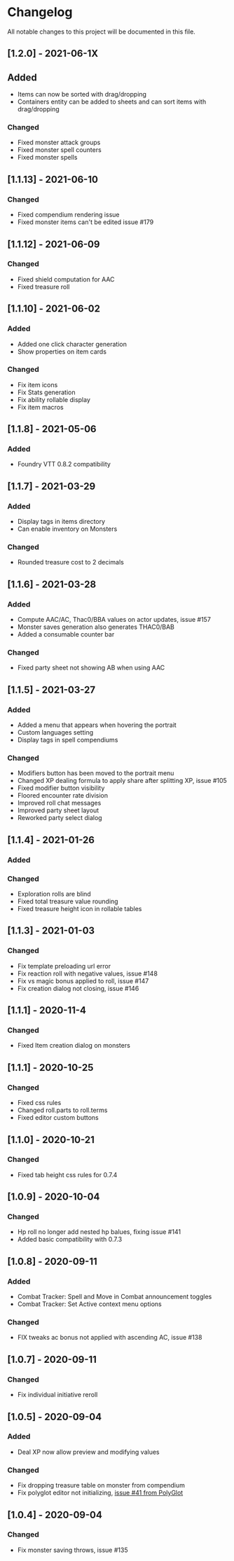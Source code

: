 # Changelog
All notable changes to this project will be documented in this file.

## [1.2.0] - 2021-06-1X
## Added
- Items can now be sorted with drag/dropping
- Containers entity can be added to sheets and can sort items with drag/dropping
### Changed
- Fixed monster attack groups
- Fixed monster spell counters
- Fixed monster spells

## [1.1.13] - 2021-06-10
### Changed
- Fixed compendium rendering issue
- Fixed monster items can't be edited issue #179

## [1.1.12] - 2021-06-09
### Changed
- Fixed shield computation for AAC
- Fixed treasure roll

## [1.1.10] - 2021-06-02
### Added
- Added one click character generation
- Show properties on item cards
### Changed
- Fix item icons
- Fix Stats generation
- Fix ability rollable display
- Fix item macros


## [1.1.8] - 2021-05-06
### Added
- Foundry VTT 0.8.2 compatibility

## [1.1.7] - 2021-03-29
### Added
- Display tags in items directory
- Can enable inventory on Monsters
### Changed
- Rounded treasure cost to 2 decimals


## [1.1.6] - 2021-03-28
### Added
- Compute AAC/AC, Thac0/BBA values on actor updates, issue #157
- Monster saves generation also generates THAC0/BAB
- Added a consumable counter bar
### Changed
- Fixed party sheet not showing AB when using AAC

## [1.1.5] - 2021-03-27
### Added
- Added a menu that appears when hovering the portrait
- Custom languages setting
- Display tags in spell compendiums
### Changed
- Modifiers button has been moved to the portrait menu
- Changed XP dealing formula to apply share after splitting XP, issue #105
- Fixed modifier button visibility
- Floored encounter rate division
- Improved roll chat messages
- Improved party sheet layout
- Reworked party select dialog

## [1.1.4] - 2021-01-26
### Added
### Changed
- Exploration rolls are blind
- Fixed total treasure value rounding
- Fixed treasure height icon in rollable tables

## [1.1.3] - 2021-01-03
### Changed
- Fix template preloading url error
- Fix reaction roll with negative values, issue #148
- Fix vs magic bonus applied to roll, issue #147
- Fix creation dialog not closing, issue #146

## [1.1.1] - 2020-11-4
### Changed
- Fixed Item creation dialog on monsters

## [1.1.1] - 2020-10-25
### Changed
- Fixed css rules
- Changed roll.parts to roll.terms
- Fixed editor custom buttons

## [1.1.0] - 2020-10-21
### Changed
- Fixed tab height css rules for 0.7.4

## [1.0.9] - 2020-10-04
### Changed
- Hp roll no longer add nested hp balues, fixing issue #141
- Added basic compatibility with 0.7.3

## [1.0.8] - 2020-09-11
### Added
- Combat Tracker: Spell and Move in Combat announcement toggles
- Combat Tracker: Set Active context menu options
### Changed
- FIX tweaks ac bonus not applied with ascending AC, issue #138

## [1.0.7] - 2020-09-11
### Changed
- Fix individual initiative reroll

## [1.0.5] - 2020-09-04
### Added
- Deal XP now allow preview and modifying values
### Changed
- Fix dropping treasure table on monster from compendium
- Fix polyglot editor not initializing, [issue #41 from PolyGlot](https://github.com/kakaroto/fvtt-module-polyglot/issues/41#issuecomment-686964145)

## [1.0.4] - 2020-09-04
### Changed
- Fix monster saving throws, issue #135
